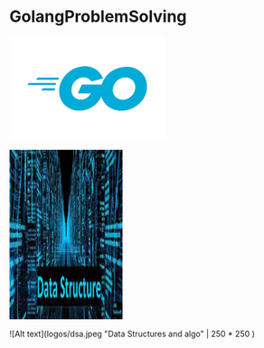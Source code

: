 # GolangProblemSolving

![Alt text](logos/gologo.png "Golang"  )    

<img src= "logos/dsa.jpeg" width="200" height="300" />


![Alt text](logos/dsa.jpeg "Data Structures and algo" | 250 * 250 )